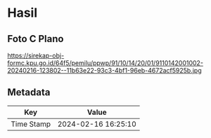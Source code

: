# Hasil

## Foto C Plano

https://sirekap-obj-formc.kpu.go.id/64f5/pemilu/ppwp/91/10/14/20/01/9110142001002-20240216-123802--11b63e22-93c3-4bf1-96eb-4672acf5925b.jpg


## Metadata

| Key        | Value               |
| ---------- | ------------------- |
| Time Stamp | 2024-02-16 16:25:10 |



